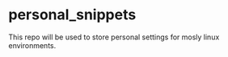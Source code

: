 # personal_snippets
This repo will be used to store personal settings for mosly linux environments.
